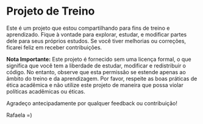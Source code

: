 # Projeto de Treino

Este é um projeto que estou compartilhando para fins de treino e aprendizado. Fique à vontade para explorar, estudar, e modificar partes dele para seus próprios estudos. Se você tiver melhorias ou correções, ficarei feliz em receber contribuições.

**Nota Importante:**
Este projeto é fornecido sem uma licença formal, o que significa que você tem a liberdade de estudar, modificar e redistribuir o código. No entanto, observe que esta permissão se estende apenas ao âmbito do treino e da aprendizagem. Por favor, respeite as boas práticas de ética acadêmica e não utilize este projeto de maneira que possa violar políticas acadêmicas ou éticas.

Agradeço antecipadamente por qualquer feedback ou contribuição!

Rafaela =)
